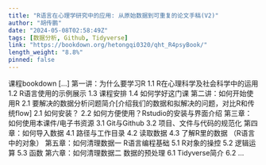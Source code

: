 ```yaml
---
title: "R语言在心理学研究中的应用: 从原始数据到可重复的论文手稿(V2)"
author: "胡传鹏"
date: "2024-05-08T02:58:49Z"
tags: [数据分析, Github, Tidyverse]
link: "https://bookdown.org/hetongqi0320/qht_R4psyBook/"
length_weight: "8.8%"
pinned: false
---
```


课程bookdown [...] 第一讲：为什么要学习R 1.1 R在心理科学及社会科学中的运用 1.2 R语言使用的示例展示 1.3 课程安排 1.4 如何学好这门课 第二讲：如何开始使用R 2.1 要解决的数据分析问题简介[介绍我们的数据和拟解决的问题，对比R和传统flow] 2.1 如何安装？ 2.2 如何方便使用？Rstudio的安装与界面介绍 第三章：如何使用本课件/电子书资源 3.1 Git与Github 3.2 项目、文件与代码的规范化 第四章：如何导入数据 4.1 路径与工作目录 4.2 读取数据 4.3 了解R里的数据 （R语言中的对象） 第五章：如何清理数据一 R语言编程基础 5.1 R对象的操控 5.2 逻辑运算 5.3 函数 第六章：如何清理数据二 数据的预处理 6.1 Tidyverse简介 6.2 ...

